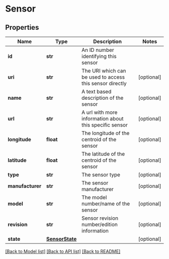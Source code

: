 # Sensor

## Properties
Name | Type | Description | Notes
------------ | ------------- | ------------- | -------------
**id** | **str** | An ID number identifying this sensor | 
**uri** | **str** | The URI which can be used to access this sensor directly | [optional] 
**name** | **str** | A text based description of the sensor | [optional] 
**url** | **str** | A url with more information about this specific sensor | [optional] 
**longitude** | **float** | The longitude of the centroid of the sensor | [optional] 
**latitude** | **float** | The latitude of the centroid of the sensor | [optional] 
**type** | **str** | The sensor type | [optional] 
**manufacturer** | **str** | The sensor manufacturer | [optional] 
**model** | **str** | The model number/name of the sensor | [optional] 
**revision** | **str** | Sensor revision number/edition information | [optional] 
**state** | [**SensorState**](SensorState.md) |  | [optional] 

[[Back to Model list]](../README.md#documentation-for-models) [[Back to API list]](../README.md#documentation-for-api-endpoints) [[Back to README]](../README.md)

